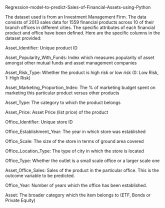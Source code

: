 Regression-model-to-predict-Sales-of-Financial-Assets-using-Python


The dataset used is from an Investment Management Firm. The data consists of 2013 sales data for 1559 financial products across 10 of their branch offices in different cities. The specific attributes of each financial product and office have been defined. Here are the specific columns in the dataset provided:


Asset_Identifier: Unique product ID

Asset_Popularity_With_Funds: Index which measures popularity of asset amongst other mutual funds and asset management companies

Asset_Risk_Type: Whether the product is high risk or low risk (0: Low Risk, 1: High Risk)

Asset_Marketing_Proportion_Index: The % of marketing budget spent on marketing this particular product versus other products

Asset_Type: The category to which the product belongs

Asset_Price: Asset Price (list price) of the product

Office_Identifier: Unique store ID

Office_Establishment_Year: The year in which store was established

Office_Scale: The size of the store in terms of ground area covered

Office_Location_Type: The type of city in which the store is located

Office_Type: Whether the outlet is a small scale office or a larger scale one

Asset_Office_Sales: Sales of the product in the particular office. This is the outcome variable to be predicted.

Office_Year: Number of years which the office has been established.

Asset: The broader category which the item belongs to (ETF, Bonds or Private Equity)
